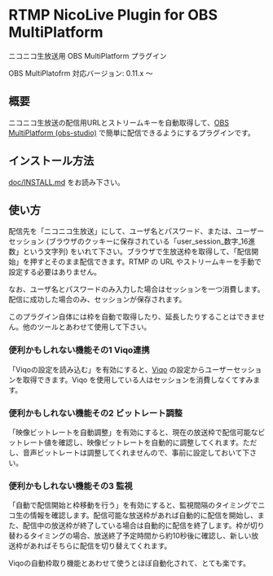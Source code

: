 RTMP NicoLive Plugin for OBS MultiPlatform
==========================================

ニコニコ生放送用 OBS MultiPlatform プラグイン

OBS MultiPlatofrm 対応バージョン: 0.11.x 〜

概要
----

ニコニコ生放送の配信用URLとストリームキーを自動取得して、[OBS MultiPlatform (obs-studio)](https://obsproject.com) で簡単に配信できるようにするプラグインです。

インストール方法
----------------

[doc/INSTALL.md](doc/INSTALL.md) をお読み下さい。

使い方
------

配信先を「ニコニコ生放送」にして、ユーザ名とパスワード、または、ユーザーセッション (ブラウザのクッキーに保存されている「user\_session\_数字\_16進数」という文字列) をいれて下さい。ブラウザで生放送枠を取得して、「配信開始」を押すとそのまま配信できます。RTMP の URL やストリームキーを手動で設定する必要はありません。

なお、ユーザ名とパスワードのみ入力した場合はセッションを一つ消費します。配信に成功した場合のみ、セッションが保存されます。

このプラグイン自体には枠を自動で取得したり、延長したりすることはできません。他のツールとあわせて使用して下さい。

### 便利かもしれない機能その1 Viqo連携 ###

「Viqoの設定を読み込む」を有効にすると、[Viqo](https://github.com/diginatu/Viqo) の設定からユーザーセッションを取得できます。Viqo を使用している人はセッションを消費しなくてすみます。

### 便利かもしれない機能その2 ビットレート調整 ###

「映像ビットレートを自動調整」を有効にすると、現在の放送枠で配信可能なビットレート値を確認し、映像ビットレートを自動的に調整してくれます。ただし、音声ビットレートは調整してくれませんので、事前に設定しておいて下さい。

### 便利かもしれない機能その3 監視 ###

「自動で配信開始と枠移動を行う」を有効にすると、監視間隔のタイミングでニコ生の情報を確認します。配信可能な放送枠があれば自動的に配信を開始し、また、配信中の放送枠が終了している場合は自動的に配信を終了します。枠が切り替わるタイミングの場合、放送終了予定時間から約10秒後に確認し、新しい放送枠があればそちらに配信を切り替えてくれます。

Viqoの自動枠取り機能とあわせて使うとほぼ自動化されて、とても楽です。
